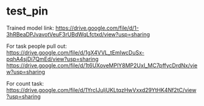 # test_pin

Trained model link:  https://drive.google.com/file/d/1-3hRBeaDPJvavotVeuF3rUBdWqLfctxd/view?usp=sharing

For task people pull out:
https://drive.google.com/file/d/1gX4VVL_tEmIwcDuSx-pqhA4sjDi7QmEd/view?usp=sharing
https://drive.google.com/file/d/1t6UXoveMPlY8MP2UxI_MC7pffycDrdNx/view?usp=sharing

For count task:
https://drive.google.com/file/d/1YrcIJuljUKLtqzHwVxxd29YtHK4Nf2tC/view?usp=sharing

